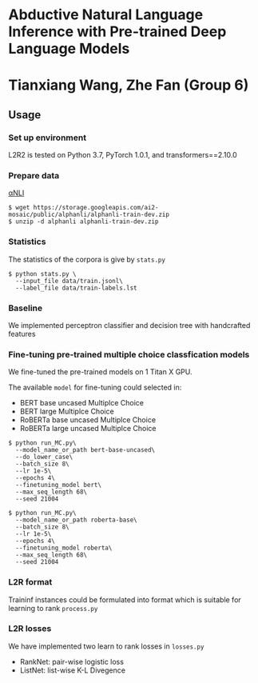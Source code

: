 # Abductive Natural Language Inference with Pre-trained Deep Language Models

# Tianxiang Wang, Zhe Fan (Group 6)


## Usage

### Set up environment

L2R2 is tested on Python 3.7, PyTorch 1.0.1, and transformers==2.10.0


### Prepare data

[αNLI](https://leaderboard.allenai.org/anli/submissions/get-started)
```shell script
$ wget https://storage.googleapis.com/ai2-mosaic/public/alphanli/alphanli-train-dev.zip
$ unzip -d alphanli alphanli-train-dev.zip
```
### Statistics

The statistics of the corpora is give by `stats.py`

```shell script
$ python stats.py \
  --input_file data/train.jsonl\
  --label_file data/train-labels.lst
```

### Baseline

We implemented perceptron classifier and decision tree with handcrafted features


### Fine-tuning pre-trained multiple choice classfication models

We fine-tuned the pre-trained models on 1 Titan X GPU. 

The available `model` for fine-tuning could selected in:
- BERT base uncased Multiplce Choice
- BERT large Multiplce Choice
- RoBERTa base uncased Multiplce Choice
- RoBERTa large uncased Multiplce Choice

```shell script
$ python run_MC.py\
  --model_name_or_path bert-base-uncased\
  --do_lower_case\
  --batch_size 8\
  --lr 1e-5\
  --epochs 4\
  --finetuning_model bert\
  --max_seq_length 68\
  --seed 21004
```

```shell script
$ python run_MC.py\
  --model_name_or_path roberta-base\
  --batch_size 8\
  --lr 1e-5\
  --epochs 4\
  --finetuning_model roberta\
  --max_seq_length 68\
  --seed 21004
```


### L2R format

Traininf instances could be formulated into format which is suitable for learning to rank
`process.py`

### L2R losses

We have implemented two learn to rank losses in `losses.py`
- RankNet: pair-wise logistic loss
- ListNet: list-wise K-L Divegence
